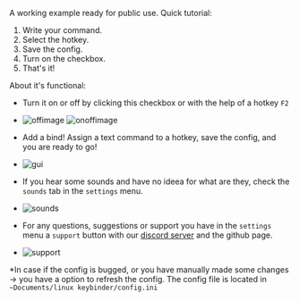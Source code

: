 A working example ready for public use.
Quick tutorial:
1. Write your command.
2. Select the hotkey.
3. Save the config.
4. Turn on the checkbox.
5. That's it!

About it's functional:
- Turn it on or off  by clicking this checkbox or with the help of a hotkey `F2`
- ![offimage](https://i.imgur.com/2yvA57Y.png)  ![onoffimage](https://i.imgur.com/hbSPcOG.png)
- Add a bind! Assign a text command to a hotkey, save the config, and you are ready to go!
- ![gui](https://i.imgur.com/DnbkWNp.png)

- If you hear some sounds and have no ideea for what are they, check the `sounds` tab in the `settings` menu.
- ![sounds](https://i.imgur.com/EtmBU0L.png)
- For any questions, suggestions or support you have in the `settings` menu a `support` button with our [discord server](https://discord.gg/3JdQUDbuqx) and the github page.
- ![support](https://i.imgur.com/LYRkzkd.png)
  
*In case if the config is bugged,  or you have manually made some changes -> you have a option to refresh the config.
The config file is located in `~Documents/linux keybinder/config.ini`
